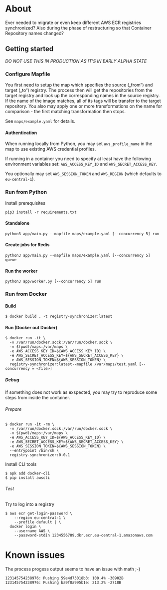 # About

Ever needed to migrate or even keep different AWS ECR registries synchronized?
Also during the phase of restructuring so that Container Repository names changed?

## Getting started

*DO NOT USE THIS IN PRODUCTION AS IT'S IN EARLY ALPHA STATE*

### Configure Mapfile

You first need to setup the map which specifies the source („from“) and target („to“) registry.
The process then will get the repositories from the target registry and look up the corresponding
names in the source registry. If the name of the image matches, all of its tags will be transfer to the target repository.
You also may apply one or more transformations on the name for comparison - the first matching transformation then stops.

See ```maps/example.yaml``` for details.

#### Authentication

When running locally from Python, you may set ```aws_profile_name``` in the map to use existing AWS credential profiles.

If running in a container you need to specify at least have the following environment variables set: ```AWS_ACCESS_KEY_ID``` and ```AWS_SECRET_ACCESS_KEY```.

You optionally may set ```AWS_SESSION_TOKEN``` and ```AWS_REGION``` (which defaults to ```eu-central-1```).


### Run from Python

Install prerequisites

```
pip3 install -r requirements.txt
```

#### Standalone

```
python3 app/main.py --mapfile maps/example.yaml [--concurrency 5] run
```

#### Create jobs for Redis

```
python3 app/main.py --mapfile maps/example.yaml [--concurrency 5] queue
```

#### Run the worker

```
python3 app/worker.py [--concurrency 5] run
```

### Run from Docker


#### Build

```
$ docker build . -t registry-synchronizer:latest
```

#### Run (Docker out Docker)

```
$ docker run -it \
  -v /var/run/docker.sock:/var/run/docker.sock \
  -v $(pwd)/maps:/var/maps \
  -e AWS_ACCESS_KEY_ID=${AWS_ACCESS_KEY_ID} \
  -e AWS_SECRET_ACCESS_KEY=${AWS_SECRET_ACCESS_KEY} \
  -e AWS_SESSION_TOKEN=${AWS_SESSION_TOKEN} \
  registry-synchronizer:latest--mapfile /var/maps/test.yaml [--concurrency = <file>]
```

##### Debug

If something does not work as exspected, you may try to reproduce some steps from inside the container.

###### Prepare

```
$ docker run -it -rm \
  -v /var/run/docker.sock:/var/run/docker.sock \
  -v $(pwd)/maps:/var/maps \
  -e AWS_ACCESS_KEY_ID=${AWS_ACCESS_KEY_ID} \
  -e AWS_SECRET_ACCESS_KEY=${AWS_SECRET_ACCESS_KEY} \
  -e AWS_SESSION_TOKEN=${AWS_SESSION_TOKEN} \
  --entrypoint /bin/sh \
  registry-synchronizer:0.0.1
```

Install CLI tools

```
$ apk add docker-cli
$ pip install awscli
```

###### Test

Try to log into a registry

```
$ aws ecr get-login-password \
    --region eu-central-1 \
    --profile default | \
  docker login \
    --username AWS \
    --password-stdin 1234556789.dkr.ecr.eu-central-1.amazonaws.com
```


# Known issues

The process progess output seems to have an issue with math ;-)

```
123145754238976: Pushing 59e4d73018b3: 100.4% -30902B
123145754238976: Pushing ba9f8a995b1e: 213.2% -2718B
```
